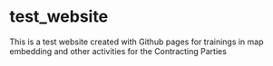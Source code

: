 # test_website
This is a test website created with Github pages for trainings in map embedding and other activities for the Contracting Parties
